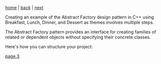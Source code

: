 [home](./page01.md) | [back](./page01.md) | [next](./page03.md)

Creating an example of the Abstract Factory design pattern in C++ using Breakfast, Lunch, Dinner, and Dessert as themes involves multiple steps.

The Abstract Factory pattern provides an interface for creating families of related or dependent objects without specifying their concrete classes.

Here's how you can structure your project:

[page 3](./page03.md)
